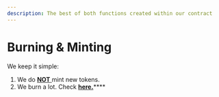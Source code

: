 ```yaml
---
description: The best of both functions created within our contract
---
```


# Burning & Minting

We keep it simple:

1. We do [**NOT** ](../../../products/the-token-kuku/minting-policy.md)mint new tokens.
2. We burn a lot. Check [**here.**](../../../products/the-token-kuku/burning-policy.md)****
